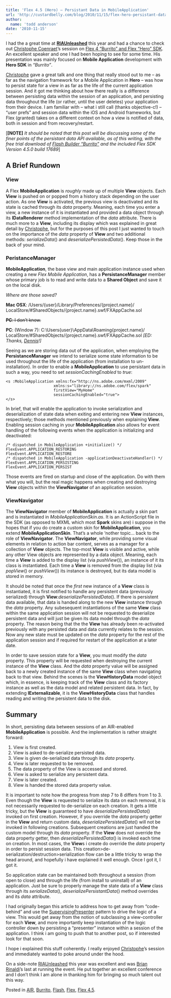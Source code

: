 ```yaml
---
title: 'Flex 4.5 (Hero) – Persistant Data in MobileApplication'
url: 'http://custardbelly.com/blog/2010/11/15/flex-hero-persistant-data-in-mobileapplication/'
author:
  name: 'todd anderson'
date: '2010-11-15'
---
```


I had the a great time at [**RIAUnleashed**](http://riaunleashed.com/) this year and had a chance to check out [Christophe Coenraet](http://coenraets.org/)’s session on [Flex 4 “Burrito” and Flex “Hero” SDK](http://labs.adobe.com/technologies/flashbuilder_burrito/). An excellent speaker and one I had been hoping to see for some time. His presentation was mainly focused on **Mobile Application** development with **Hero SDK** in _“Burrito”_.

[Christophe](http://coenraets.org/) gave a great talk and one thing that really stood out to me – as far as the navigation framework for a Mobile Application in **Hero** – was how to persist state for a view in as far as the life of the current application session. And it got me thinking about how there really is a difference between persisting data within the session of an application, and persisting data throughout the life (or rather, until the user deletes) your application from their device. I am familiar with – what i still call (thanks objective-c!) – “user prefs” and session data within the iOS and Android frameworks, but Flex (granted) takes on a different context on how a view is notified of data, both in session and from recovery/restart.

[**[NOTE]** _It should be noted that this post will be discussing some of the finer points of the persistant data API available, as of this writing, with the free trial download of [Flash Builder “Burrito”](http://labs.adobe.com/technologies/flashbuilder_burrito/) and the included Flex SDK Version 4.5.0 build 17689_]

## A Brief Rundown

### View

A Flex **MobileApplication** is *roughly* made up of multiple **View** objects. Each **View** is pushed on or popped from a history stack depending on the user action. As one **View** is activated, the previous view is deactivated and its state is cached through its _data_ property. Meaning, each time you enter a view, a new instance of it is instantiated and provided a data object through its **IDataRenderer** method implementation of the _data_ attribute. There is much more to a **View**, including its display which was explained in great detail by [Christophe](http://coenraets.org), but for the purposes of this post I just wanted to touch on the importance of the _data_ property of **View** and two additional methods: _serializeData_() and _deserializePersistedData_(). Keep those in the back of your mind.

### PeristanceManager

**MobileApplication**, the base view and main application instance used when creating a new _Flex Mobile Application_, has a **PersistanceManager** member whose primary job is to read and write data to a **Shared Object** and save it on the local disk.

_Where are those saved?_

**Mac OSX**: /Users/{user}/Library/Preferences/{project.name}/  
LocalStore/#SharedObjects/{project.name}.swf/FXAppCache.sol

<del>**PC**: I don’t know.</del>

**PC**: (Window 7): C:\Users\{user}\AppData\Roaming\{project.name}/  
LocalStore/#SharedObjects/{project.name}.swf/FXAppCache.sol _[ED: Thanks, [Dennis](http://www.gread.net/devdesign/)!]_

Seeing as we are storing data out of the application, when employing the **PersistanceManager** we intend to serialize some state information to be used throughout the life of the application (from installation to un-installation). In order to enable a **MobileApplication** to use persistant data in such a way, you need to set _sessionCachingEnabled_ to _true_:
    
    <s :MobileApplication xmlns:fx="http://ns.adobe.com/mxml/2009" 
    					 xmlns:s="library://ns.adobe.com/flex/spark" 
    					 firstView="MyHome" 
    					 sessionCachingEnabled="true">
    </s>

In brief, that will enable the application to invoke serialization and deserialization of state data when exiting and entering new **View** instances, respectively; those methods mentioned previously when explaining **View**. Enabling session caching in your **MobileApplication** also allows for event handling of the following events when the application is initializing and deactivated:
    
    /* dispatched in MobileApplication +initialize() */
    FlexEvent.APPLICATION_RESTORING
    FlexEvent.APPLICATION_RESTORE
    /* dispatched in MobileApplication -applicationDeactivateHandler() */
    FlexEvent.APPLICATION_PERSISTING
    FlexEvent.APPLICATION_PERSIST

Those events are fired on startup and close of the application. Do with them what you will, but the real magic happens when creating and destroying **View** objects within the **ViewNavigator** of an application session.

### ViewNavigator

The **ViewNavigator** member of **MobileApplication** is actually a skin part and is instantiated in _MobileApplicationSkin.as_. It is an ActionScript file in the SDK (as opposed to MXML which most **Spark** skins are) i suppose in the hopes that if you do create a custom skin for **MobileApplication**, you extend **MobileApplicationSkin**. That’s a whole ‘nother topic… back to the role of **ViewNavigator**. The **ViewNavigator**, while providing some visual elements in relation to action bar content, serves as a manager for a collection of **View** objects. The top-most **View** is visible and active, while any other View objects are represented by a data object. Meaning, each time a **View** is added to the display list (via _pushView_()), an instance of it its class is instantiated. Each time a **View** is removed from the display list (via _popView_() or _pushView_()) its instance is destroyed, but its data model is stored in memory.

It should be noted that once the *first* new instance of a **View** class is instantiated, it is first notified to handle any persistent data (previously serialized) through **View**:_deserializePersistedData_(). If there is persistent data available, that data is handed along to the new **View** instance through the _data_ property. Any subesequent instantiations of the same **View** class within the same application session will not be requested to deserialize persistent data and will just be given its data model through the _data_ property. The reason being that the the **View** has already been re-activated previously with any persisted data and data currently relates to the session. Now any new state must be updated on the _data_ property for the rest of the application session and if required for restart of the application at a later date.

In order to save session state for a **View**, you must modify the _data_ property. This property will be requested when destroying the current instance of the **View** class. And the _data_ property value will be assigned back to a newly created instance of the same **View** class when navigating back to that view. Behind the scenes is the **ViewHistoryData** model object which, in essence, is keeping track of the **View** class and its factory instance as well as the data model and related persistent data. In fact, by extending **IExternalizable**, it is the **ViewHistoryData** class that handles reading and writing the persistent data to the disk.

## Summary

In short, persisting data between sessions of an AIR-enabled **MobileApplication** is possible. And the implementation is rather straight forward:

1. View is first created.  
2. View is asked to de-serialize persisted data.  
3. View is given de-serialized data through its _data_ property.  
4. View is later requested to be removed.  
5. The data property of the View is accessed and stored.  
6. View is asked to serialize any persistent data.  
7. View is later created.  
8. View is handed the stored data property value.

It is important to note how the progress from step 7 to 8 differs from 1 to 3. Even though the **View** is requested to serialize its data on each removal, it is not necessarily requested to de-serialize on each creation. It gets a little tricky, but the **View** is guaranteed to have _deserializePersistedData_() invoked on first creation. However, if you override the _data_ property getter in the **View** and return custom data, _deserializePersistedData_() will not be invoked in following creations. Subsequent creations are just handed the custom model through its _data_ property. If the **View** does not override the data property getter, then _deserializePersistedData_() is invoked each time on creation. In most cases, the **View**s i create do override the _data_ property in order to persist session data. This creation>de-serialization/destruction>serialization flow can be a little tricky to wrap the head around, and hopefully i have explained it well enough. Once I got it, I got it.

So application state can be maintained both throughout a session (from open to close) and through the life (from install to uninstall) of an application. Just be sure to properly manage the state data of a **View** class through its _serializeData_(), _deserializePersistantData_() method overrides and its _data_ attribute.

I had originally began this article to address how to get away from “code-behind” and use the [SupervisingPresenter](http://martinfowler.com/eaaDev/SupervisingPresenter.html) pattern to drive the logic of a view. This would get away from the notion of subclassing a view-controller for each **View**, and more importantly keep instantiation of the logic controller down by persisting a “presenter” instance within a session of the application. I think i am going to push that to another post, so if interested look for that soon.

I hope i explained this stuff coherently. I really enjoyed [Christophe](http://coenraets.org/)’s session and immediately wanted to poke around under the hood. 

On a side-note [RIAUnleashed](http://riaunleashed.com/) this year was excellent and was [Brian Rinaldi](http://www.remotesynthesis.com/)’s last at running the event. He put together an excellent conference and I don’t think I am alone in thanking him for bringing so much talent out this way.

Posted in [AIR](http://custardbelly.com/blog/category/air/), [Burrito](http://custardbelly.com/blog/category/burrito/), [Flash](http://custardbelly.com/blog/category/flash/), [Flex](http://custardbelly.com/blog/category/flex/), [Flex 4.5](http://custardbelly.com/blog/category/flex-4-5/).
